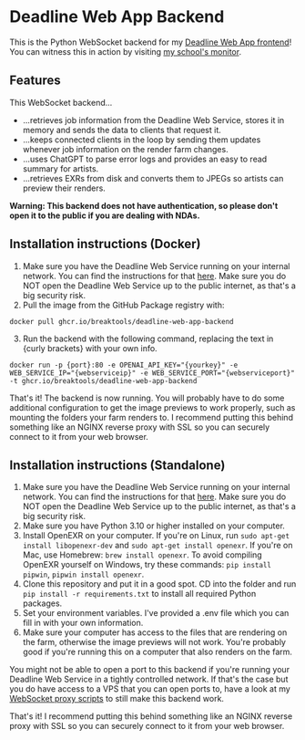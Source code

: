 # Deadline Web App Backend

This is the Python WebSocket backend for my [Deadline Web App frontend](https://github.com/BreakTools/deadline-web-app-frontend)! You can witness this in action by visiting [my school's monitor](https://monitor.breaktools.info/).

## Features

This WebSocket backend...

- ...retrieves job information from the Deadline Web Service, stores it in memory and sends the data to clients that request it.
- ...keeps connected clients in the loop by sending them updates whenever job information on the render farm changes.
- ...uses ChatGPT to parse error logs and provides an easy to read summary for artists.
- ...retrieves EXRs from disk and converts them to JPEGs so artists can preview their renders.

**Warning: This backend does not have authentication, so please don't open it to the public if you are dealing with NDAs.**

## Installation instructions (Docker)

1. Make sure you have the Deadline Web Service running on your internal network. You can find the instructions for that [here](https://docs.thinkboxsoftware.com/products/deadline/10.1/1_User%20Manual/manual/web-service.html). Make sure you do NOT open the Deadline Web Service up to the public internet, as that's a big security risk.
2. Pull the image from the GitHub Package registry with:

```
docker pull ghcr.io/breaktools/deadline-web-app-backend
```

3. Run the backend with the following command, replacing the text in {curly brackets} with your own info.

```
docker run -p {port}:80 -e OPENAI_API_KEY="{yourkey}" -e WEB_SERVICE_IP="{webserviceip}" -e WEB_SERVICE_PORT="{webserviceport}" -t ghcr.io/breaktools/deadline-web-app-backend
```

That's it! The backend is now running. You will probably have to do some additional configuration to get the image previews to work properly, such as mounting the folders your farm renders to. I recommend putting this behind something like an NGINX reverse proxy with SSL so you can securely connect to it from your web browser.

## Installation instructions (Standalone)

1. Make sure you have the Deadline Web Service running on your internal network. You can find the instructions for that [here](https://docs.thinkboxsoftware.com/products/deadline/10.1/1_User%20Manual/manual/web-service.html). Make sure you do NOT open the Deadline Web Service up to the public internet, as that's a big security risk.
2. Make sure you have Python 3.10 or higher installed on your computer.
3. Install OpenEXR on your computer. If you're on Linux, run `sudo apt-get install libopenexr-dev` and `sudo apt-get install openexr`. If you're on Mac, use Homebrew: `brew install openexr`. To avoid compiling OpenEXR yourself on Windows, try these commands: `pip install pipwin`, `pipwin install openexr`.
4. Clone this repository and put it in a good spot. CD into the folder and run `pip install -r requirements.txt` to install all required Python packages.
5. Set your environment variables. I've provided a .env file which you can fill in with your own information.
6. Make sure your computer has access to the files that are rendering on the farm, otherwise the image previews will not work. You're probably good if you're running this on a computer that also renders on the farm.

You might not be able to open a port to this backend if you're running your Deadline Web Service in a tightly controlled network. If that's the case but you do have access to a VPS that you can open ports to, have a look at my [WebSocket proxy scripts](https://github.com/BreakTools/websocket-proxy) to still make this backend work.

That's it! I recommend putting this behind something like an NGINX reverse proxy with SSL so you can securely connect to it from your web browser.
